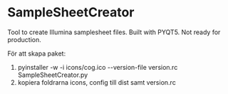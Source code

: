 # SampleSheetCreator
Tool to create Illumina samplesheet files. Built with PYQT5. Not ready for production.

För att skapa paket:
1. pyinstaller -w -i icons/cog.ico --version-file version.rc SampleSheetCreator.py
2. kopiera foldrarna icons, config till dist samt version.rc
